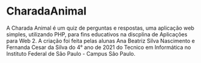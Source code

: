 # CharadaAnimal
A Charada Animal é um quiz de perguntas e respostas, uma aplicação web simples, utilizando PHP, para fins educativos na discplina de Aplicações para Web 2.
A criação foi feita pelas alunas Ana Beatriz Silva Nascimento e Fernanda Cesar da Silva do 4° ano de 2021 do Tecnico em Informática no Instituto Federal de São Paulo - Campus São Paulo. 

